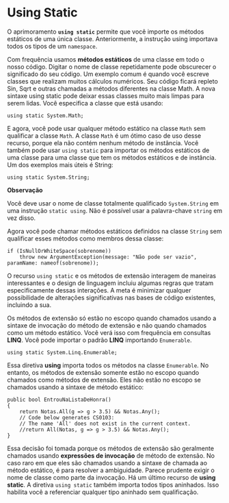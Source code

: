﻿# Using Static

O aprimoramento **`using static`** permite que você importe os métodos estáticos de uma 
única classe. Anteriormente, a instrução using importava todos os tipos de um 
`namespace`.

Com frequência usamos **métodos estáticos** de uma classe em todo o nosso código. 
Digitar o nome de classe repetidamente pode obscurecer o significado do seu código. 
Um exemplo comum é quando você escreve classes que realizam muitos cálculos 
numéricos. Seu código ficará repleto Sin, Sqrt e outras chamadas a métodos 
diferentes na classe Math. A nova sintaxe using static pode deixar essas classes 
muito mais limpas para serem lidas. Você especifica a classe que está usando:

```
using static System.Math;
```
E agora, você pode usar qualquer método estático na classe `Math` sem qualificar a 
classe `Math`. A classe `Math` é um ótimo caso de uso desse recurso, porque ela não 
contém nenhum método de instância. Você também pode usar `using static` para importar 
os métodos estáticos de uma classe para uma classe que tem os métodos estáticos 
e de instância. Um dos exemplos mais úteis é String:

```
using static System.String;
```

**Observação**

Você deve usar o nome de classe totalmente qualificado `System.String` em uma 
instrução `static using`. Não é possível usar a palavra-chave `string` em vez disso.

Agora você pode chamar métodos estáticos definidos na classe `String` sem qualificar 
esses métodos como membros dessa classe:

```
if (IsNullOrWhiteSpace(sobrenome))
    throw new ArgumentException(message: "Não pode ser vazio", paramName: nameof(sobrenome));
```

O recurso `using static` e os métodos de extensão interagem de maneiras 
interessantes e o design de linguagem incluiu algumas regras que tratam 
especificamente dessas interações. A meta é minimizar qualquer possibilidade 
de alterações significativas nas bases de código existentes, incluindo a sua.

Os métodos de extensão só estão no escopo quando chamados usando a sintaxe de 
invocação do método de extensão e não quando chamados como um método estático. 
Você verá isso com frequência em consultas **LINQ**. Você pode importar o padrão **LINQ** 
importando `Enumerable`.

```
using static System.Linq.Enumerable;
```

Essa diretiva **using** importa todos os métodos na classe `Enumerable`. 
No entanto, os métodos de extensão somente estão no escopo quando chamados 
como métodos de extensão. Eles não estão no escopo se chamados usando a sintaxe 
de método estático:

```
public bool EntrouNaListaDeHonra()
{
    return Notas.All(g => g > 3.5) && Notas.Any();
    // Code below generates CS0103: 
    // The name 'All' does not exist in the current context.
    //return All(Notas, g => g > 3.5) && Notas.Any();
}
```

Essa decisão foi tomada porque os métodos de extensão são geralmente chamados 
usando **expressões de invocação** de método de extensão. No caso raro em que eles 
são chamados usando a sintaxe de chamada ao método estático, é para resolver a 
ambiguidade. Parece prudente exigir o nome de classe como parte da invocação.
Há um último recurso de **using static**. A diretiva `using static` também importa 
todos tipos aninhados. Isso habilita você a referenciar qualquer tipo aninhado 
sem qualificação.